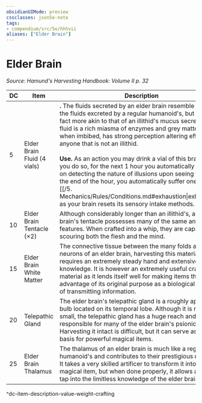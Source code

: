 ```yaml
---
obsidianUIMode: preview
cssclasses: json5e-note
tags:
- compendium/src/5e/hhhvii
aliases: ["Elder Brain"]
---
```

# Elder Brain
*Source: Hamund's Harvesting Handbook: Volume II p. 32* 

| DC | Item | Description | Value | Weight | Crafting |
|----|------|-------------|-------|--------|----------|
| 5 | Elder Brain Fluid (4 vials) | **.** The fluids secreted by an elder brain resemble that of the fluids excreted by a regular humanoid's, but are in fact more akin to that of an illithid's mucus secretion. This fluid is a rich miasma of enzymes and grey matter that when imbibed, has strong perception altering effects for anyone that is not an illithid.<br /><br />**Use.** As an action you may drink a vial of this brain fluid. If you do so, for the next 1 hour you automatically succeed on detecting the nature of illusions upon seeing them. At the end of the hour, you automatically suffer one level of [[/5. Mechanics/Rules/Conditions.md#exhaustion\|exhaustion]] as your brain resets its sensory intake methods. | 50 gp | 1 lb | [[5. Mechanics/Items/Potion Of Boundless Intellect.md\|Potion of Boundless Intellect]] |
| 10 | Elder Brain Tentacle (×2) | Although considerably longer than an illithid's, an elder brain's tentacle possesses many of the same anatomical features. When crafted into a whip, they are capable of scouring both the flesh and the mind. | 150 gp | 35 lb | [+1 Mind Whip](compendium/items/1-mind-whip-hhhvii.md) |
| 15 | Elder Brain White Matter | The connective tissue between the many folds and neurons of an elder brain, harvesting this material intact requires an extremely steady hand and extensive medical knowledge. It is however an extremely useful crafting material as it lends itself well for making items that take advantage of its original purpose as a biological method of transmitting information. | 430 gp | 15 lb | [[5. Mechanics/Items/Interrogators Web.md\|Interrogator's Web]] |
| 20 | Telepathic Gland | The elder brain's telepathic gland is a roughly apple sized bulb located on its temporal lobe. Although it is relatively small, the telepathic gland has a huge reach and is responsible for many of the elder brain's psionic abilities. Harvesting it intact is difficult, but it can serve as the basis for powerful magical items. | 1,110 gp | 4 lb | [[5. Mechanics/Items/Amulet Of Telepathic Control.md\|Amulet of Telepathic Control]] |
| 25 | Elder Brain Thalamus | The thalamus of an elder brain is much like a regular humanoid's and contributes to their prestigious memory. It takes a very skilled artificer to transform it into a magical item, but when done properly, it allows a user to tap into the limitless knowledge of the elder brain. | 3,000 gp | 10 lb | [[5. Mechanics/Items/Crown Of Limitless Knowledge.md\|Crown of Limitless Knowledge]] |
^dc-item-description-value-weight-crafting